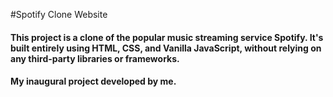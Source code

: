 #Spotify Clone Website

<h4>This project is a clone of the popular music streaming service Spotify. It's built entirely using HTML, CSS, and Vanilla JavaScript, without relying on any third-party libraries or frameworks.</h4>
<h4>My inaugural project developed by me.</h4>
